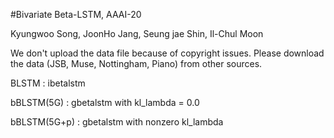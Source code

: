 #Bivariate Beta-LSTM, AAAI-20

Kyungwoo Song, JoonHo Jang, Seung jae Shin, Il-Chul Moon

We don't upload the data file because of copyright issues.
Please download the data (JSB, Muse, Nottingham, Piano) from other sources.

BLSTM : ibetalstm

bBLSTM(5G) : gbetalstm with kl_lambda = 0.0

bBLSTM(5G+p) : gbetalstm with nonzero kl_lambda